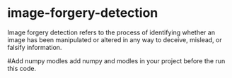 # image-forgery-detection
Image forgery detection refers to the process of identifying whether an image has been manipulated or altered in any way to deceive, mislead, or falsify information. 

#Add numpy modles
add numpy and modles in your project before the run this code. 


